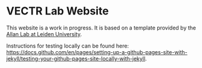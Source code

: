 # VECTR Lab Website

This website is a work in progress. It is based on a template provided by the [Allan Lab at Leiden University](https://www.allanlab.org/aboutwebsite.html).

Instructions for testing locally can be found here: https://docs.github.com/en/pages/setting-up-a-github-pages-site-with-jekyll/testing-your-github-pages-site-locally-with-jekyll.

